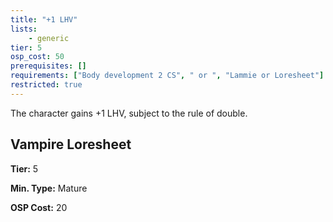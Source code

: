 ```yaml
---
title: "+1 LHV"
lists:
    - generic
tier: 5
osp_cost: 50
prerequisites: []
requirements: ["Body development 2 CS", " or ", "Lammie or Loresheet"]
restricted: true
---
```

The character gains +1 LHV, subject to the rule of double.


## Vampire Loresheet

**Tier:** 5

**Min. Type:** Mature

**OSP Cost:** 20